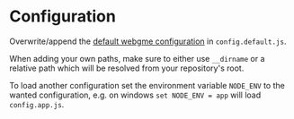 # Configuration

Overwrite/append the [default webgme configuration](https://github.com/webgme/webgme/blob/master/config/config.default.js) in `config.default.js`.

When adding your own paths, make sure to either use `__dirname` or a relative path which will be resolved from your repository's root.

To load another configuration set the environment variable `NODE_ENV` to the wanted configuration, e.g. on windows `set NODE_ENV = app` will load `config.app.js`.
